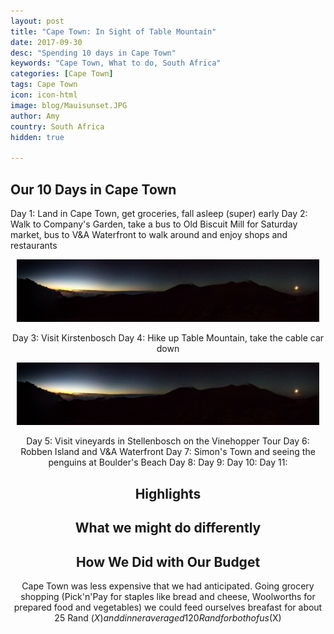 ```yaml
---
layout: post
title: "Cape Town: In Sight of Table Mountain"
date: 2017-09-30
desc: "Spending 10 days in Cape Town"
keywords: "Cape Town, What to do, South Africa"
categories: [Cape Town]
tags: Cape Town
icon: icon-html
image: blog/Mauisunset.JPG
author: Amy
country: South Africa
hidden: true

---
```


## Our 10 Days in Cape Town 

Day 1: Land in Cape Town, get groceries, fall asleep (super) early
Day 2: Walk to Company's Garden, take a bus to Old Biscuit Mill for Saturday market, bus to V&A Waterfront to walk around and enjoy shops and restaurants

<div style="text-align: center;"><a href="/static/assets/img/blog/haleakalaPanorama.jpeg" target="_blank"><img src="/static/assets/img/blog/haleakalaPanorama.jpeg" style="max-width: calc(100% - 20px);"></a>

Day 3: Visit Kirstenbosch 
Day 4: Hike up Table Mountain, take the cable car down

<div style="text-align: center;"><a href="/static/assets/img/blog/haleakalaPanorama.jpeg" target="_blank"><img src="/static/assets/img/blog/haleakalaPanorama.jpeg" style="max-width: calc(100% - 20px);"></a>

Day 5: Visit vineyards in Stellenbosch on the Vinehopper Tour
Day 6: Robben Island and V&A Waterfront 
Day 7: Simon's Town and seeing the penguins at Boulder's Beach
Day 8:
Day 9:
Day 10:
Day 11:


## Highlights


## What we might do differently


## How We Did with Our Budget

Cape Town was less expensive that we had anticipated. Going grocery shopping (Pick'n'Pay for staples like bread and cheese, Woolworths for prepared food and vegetables) we could feed ourselves breafast for about 25 Rand ($X) and dinner averaged 120 Rand for both of us ($X)
